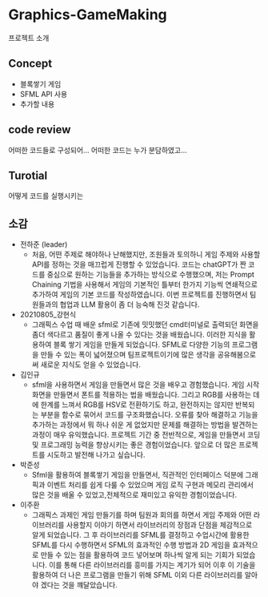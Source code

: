 # Graphics-GameMaking
프로젝트 소개

## Concept
- 블록쌓기 게임
- SFML API 사용
- 추가할 내용

## code review
어떠한 코드들로 구성되어...
어떠한 코드는 누가 분담하였고...

## Turotial
어떻게 코드를 실행시키는 

## 소감
- 전하준 (leader)
  - 처음, 어떤 주제로 해야하나 난해했지만, 조원들과 토의하니 게임 주제와 사용할 API를 정하는 것을 매끄럽게 진행할 수 있었습니다. 코드는 chatGPT가 짠 코드를 중심으로 원하는 기능들을 추가하는 방식으로 수행했으며, 저는 Prompt Chaining 기법을 사용해서 게임의 기본적인 틀부터 한가지 기능씩 연쇄적으로 추가하여 게임의 기본 코드를 작성하였습니다. 이번 프로젝트를 진행하면서 팀원들과의 협업과 LLM 활용이 좀 더 능숙해 진것 같습니다. 
- 20210805_강현식
  - 그래픽스 수업 때 배운 sfml로 기존에 밋밋했던 cmd터미널로 출력되던 화면을 좀더 색다르고 품질이 좋게 나올 수 있다는 것을 배웠습니다. 이러한 지식을 활용하여 블록 쌓기 게임을 만들게 되었습니다. SFML로 다양한 기능의 프로그램을 만들 수 있는 폭이 넓어졌으며 팀프로젝트이기에 많은 생각을 공유해봄으로써 새로운 지식도 얻을 수 있었습니다. 
- 김인규
  - sfml을 사용하면서 게임을 만들면서 많은 것을 배우고 경험했습니다. 게임 시작 화면을 만들면서 폰트를 적용하는 법을 배웠습니다. 그리고 RGB를 사용하는 데에 한계를 느껴서 RGB를 HSV로 전환하기도 하고, 완전하지는 않지만 반복되는 부분을 함수로 묶어서 코드를 구조화했습니다. 오류를 찾아 해결하고 기능을 추가하는 과정에서 뭐 하나 쉬운 게 없었지만 문제를 해결하는 방법을 발견하는 과정이 매우 유익했습니다. 프로젝트 기간 중 전반적으로, 게임을 만들면서 코딩 및 프로그래밍 능력을 향상시키는 좋은 경험이었습니다. 앞으로 더 많은 프로젝트를 시도하고 발전해 나가고 싶습니다.
- 박준성
  - Sfml을 활용하여 블록쌓기 게임을 만들면서, 직관적인 인터페이스 덕분에 그래픽과 이벤트 처리를 쉽게 다룰 수 있었으며 게임 로직 구현과 메모리 관리에서 많은 것을 배울 수 있었고,전체적으로 재미있고 유익한 경험이었습니다.
- 이주환
  - 그래픽스 과제인 게임 만들기를 하며 팀원과 회의를 하면서 게임 주제와 어떤 라이브러리를 사용할지 이야기 하면서 라이브러리의 장점과 단점을 체감적으로 알게 되었습니다. 그 후 라이브러리를 SFML를 결정하고 수업시간에 활용한 SFML를 다시 수행하면서 SFML의 효과적인 수행 방법과 2D 게임을 효과적으로 만들 수 있는 점을 활용하여 코드 넣어보며 하나씩 알게 되는 기회가 되었습니다. 이를 통해 다른 라이브러리를 흥미를 가지는 계기가 되어 이후 이 기술을 활용하여 더 나은 프로그램을 만들기 위해 SFML 이외 다른 라이브러리를 알아야 겠다는 것을 꺠달았습니다.
